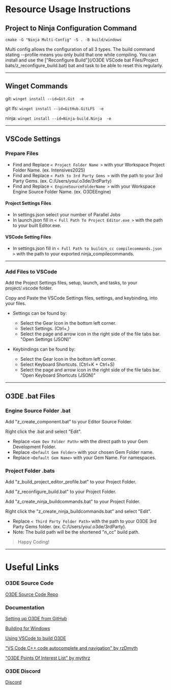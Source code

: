 # Resource Usage Instructions

## Project to Ninja Configuration Command
`cmake -G "Ninja Multi-Config" -S . -B build/windows`

Multi config allows the configuration of all 3 types. The build command stating --profile means you only build that one while compiling.
You can install and use the ["Reconfigure Build"](/O3DE VSCode bat Files/Project bats/z_reconfigure_build.bat) bat and task to be able to reset this regularly.

---------

## Winget Commands

git: `winget install --id=Git.Git  -e`

git lfs: `winget install --id=GitHub.GitLFS  -e`

ninja: `winget install --id=Ninja-build.Ninja  -e`

---------

## VSCode Settings

### Prepare Files
- Find and Replace `< Project Folder Name >` with your Workspace Project Folder Name. (ex. Intensives2025)
- Find and Replace `< Path to 3rd Party Gems >` with the path to your 3rd Party Gems. (ex. C:/Users/you/.o3de/3rdParty)
- Find and Replace `< EngineSourceFolderName >` with your Workspace Engine Source Folder Name. (ex. O3DEEngine)

#### Project Settings Files
- In settings.json select your number of Parallel Jobs
- In launch.json fill in `< Full Path To Project Editor.exe >` with the path to your built Editor.exe.

#### VSCode Setting Files
- In settings.json fill in `< Full Path to build/n_cc compilecommands.json >` with the path to your exported ninja_compilecommands.

---------

### Add Files to VSCode
Add the Project Settings files, setup, launch, and tasks, to your project/.vscode folder.

Copy and Paste the VSCode Settings files, settings, and keybinding, into your files.
- Settings can be found by:
   - Select the Gear Icon in the bottom left corner.
   - Select Settings. (Ctrl+,)
   - Select the page and arrow icon in the right side of the file tabs bar. "Open Settings (JSON)"

- Keybindings can be found by:
   - Select the Gear Icon in the bottom left corner.
   - Select Keyboard Shortcuts. (Ctrl+K + Ctrl+S)
   - Select the page and arrow icon in the right side of the file tabs bar. "Open Keyboard Shortcuts (JSON)"

---------

## O3DE .bat Files

### Engine Source Folder .bat
Add "z_create_component.bat" to your Editor Source Folder.

Right click the .bat and select "Edit".
- Replace `<Gem Dev Folder Path>` with the direct path to your Gem Development Folder.
- Replace `<Default Gem Folder>` with your chosen Gem Folder name.
- Replace `<Default Gem Name>` with your Gem Name. For namespaces.

### Project Folder .bats
Add "z_build_project_editor_profile.bat" to your Project Folder.

Add "z_reconfigure_build.bat" to your Project Folder.

Add "z_create_ninja_buildcommands.bat" to your Project Folder.

Right click the "z_create_ninja_buildcommands.bat" and select "Edit".
- Replace `< Third Party Folder Path>` with the path to your O3DE 3rd Party Gems folder. (ex. C:/Users/you/.o3de/3rdParty).
- Note: The build path will be the shortened "n_cc" build path.

> Happy Coding!

---------

# Useful Links

### O3DE Source Code
[O3DE Source Code Repo](https://github.com/o3de/o3de/)

### Documentation
[Setting up O3DE from GitHub](https://www.docs.o3de.org/docs/welcome-guide/setup/setup-from-github/)

[Building for Windows](https://www.docs.o3de.org/docs/welcome-guide/setup/setup-from-github/building-windows/)

[Using VSCode to build O3DE](https://github.com/o3de/o3de/wiki/Using-VSCode-to-build-O3DE#windows)

["VS Code C++ code autocomplete and navigation" by rzDmyth](https://www.youtube.com/watch?v=-_RRuanDwCQ)

["O3DE Points Of Interest List" by mythrz](https://github.com/mythrz/O3DE_PointsOfInterestList/tree/main)


### O3DE Discord
[Discord](https://discord.com/invite/o3de)